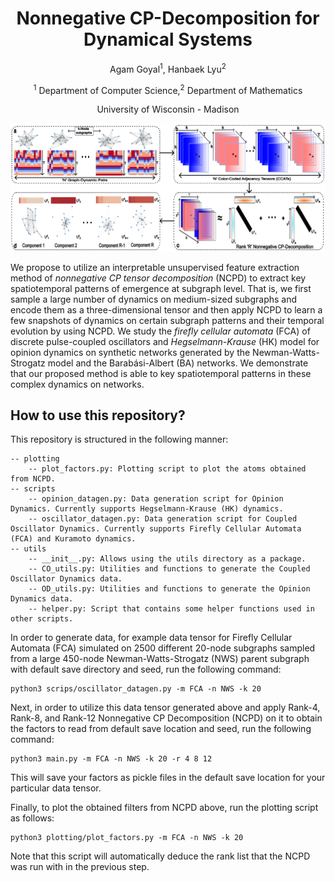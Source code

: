 <h1 align="center">Nonnegative CP-Decomposition for Dynamical Systems</h1>
<p align="center">Agam Goyal<sup>1</sup>, Hanbaek Lyu<sup>2</sup></p>
<p align="center"><sup>1</sup> Department of Computer Science,<sup>2</sup> Department of Mathematics</p>
<p align="center">University of Wisconsin - Madison</p>
<!-- <p align="center">
  <a href="https://github.com/AGoyal0512/NCPD-Dynamics" alt="ArXiv">
        <img src="https://img.shields.io/badge/Preprint-arXiv-blue.svg" /></a>
</p> -->

<p align="center">
  <img src ="rep_figure.png"  width="1000"/>
</p>

We propose to utilize an interpretable unsupervised feature extraction method of *nonnegative CP tensor decomposition* (NCPD) to extract key spatiotemporal patterns of emergence at subgraph level. That is, we first sample a large number of dynamics on medium-sized subgraphs and encode them as a three-dimensional tensor and then apply NCPD to learn a few snapshots of dynamics on certain subgraph patterns and their temporal evolution by using NCPD. We study the *firefly cellular automata* (FCA) of discrete pulse-coupled oscillators and *Hegselmann-Krause* (HK) model for opinion dynamics on synthetic networks generated by the Newman-Watts-Strogatz model and the Barabási-Albert (BA) networks. We demonstrate that our proposed method is able to key spatiotemporal patterns in these complex dynamics on networks. 


## How to use this repository?

This repository is structured in the following manner:

```
-- plotting
    -- plot_factors.py: Plotting script to plot the atoms obtained from NCPD.
-- scripts
    -- opinion_datagen.py: Data generation script for Opinion Dynamics. Currently supports Hegselmann-Krause (HK) dynamics.
    -- oscillator_datagen.py: Data generation script for Coupled Oscillator Dynamics. Currently supports Firefly Cellular Automata (FCA) and Kuramoto dynamics.
-- utils
    -- __init__.py: Allows using the utils directory as a package.
    -- CO_utils.py: Utilities and functions to generate the Coupled Oscillator Dynamics data.
    -- OD_utils.py: Utilities and functions to generate the Opinion Dynamics data.
    -- helper.py: Script that contains some helper functions used in other scripts.
```

In order to generate data, for example data tensor for Firefly Cellular Automata (FCA) simulated on 2500 different 20-node subgraphs sampled from a large 450-node Newman-Watts-Strogatz (NWS) parent subgraph with default save directory and seed, run the following command:

```
python3 scrips/oscillator_datagen.py -m FCA -n NWS -k 20 
```

Next, in order to utilize this data tensor generated above and apply Rank-4, Rank-8, and Rank-12 Nonnegative CP Decomposition (NCPD) on it to obtain the factors to read from default save location and seed, run the following command:

```
python3 main.py -m FCA -n NWS -k 20 -r 4 8 12
```

This will save your factors as pickle files in the default save location for your particular data tensor.

Finally, to plot the obtained filters from NCPD above, run the plotting script as follows:

```
python3 plotting/plot_factors.py -m FCA -n NWS -k 20
```

Note that this script will automatically deduce the rank list that the NCPD was run with in the previous step.
